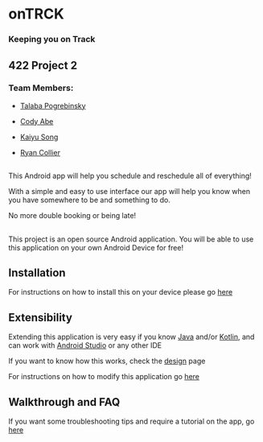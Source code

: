 # onTRCK #
### Keeping you on Track

##
## 422 Project 2

### Team Members:
 - [Talaba Pogrebinsky](https://github.com/pogrebinsky2010)
 
 - [Cody Abe](https://github.com/codemasa)
 
 - [Kaiyu Song](https://github.com/kaiyus)
 
 - [Ryan Collier](https://github.com/FidgetYou)
##
This Android app will help you schedule and reschedule all of everything!

With a simple and easy to use interface our app will help you know when you have somewhere to be and something to do.

No more double booking or being late!

##
This project is an open source Android application. You will be able to use this application on your own Android Device for free!

## Installation 
For instructions on how to install this on your device please go [here](https://github.com/codemasa/422Project2/wiki/Install)

##
## Extensibility 
Extending this application is very easy if you know [Java](https://www.java.com/en/) and/or [Kotlin](https://kotlinlang.org), and can work with [Android Studio](https://developer.android.com/studio/index.html) or any other IDE

If you want to know how this works, check the [design](https://github.com/codemasa/422Project2/blob/master/README.md) page

For instructions on how to modify this application go [here](https://github.com/codemasa/422Project2/wiki/Instructions-on-Modding)

##
## Walkthrough and FAQ 
If you want some troubleshooting tips and require a tutorial on the app, go [here](./README.md)
